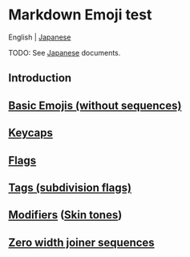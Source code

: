 # Markdown Emoji test

English | [Japanese](README.ja.md)

TODO: See [Japanese](README.ja.md) documents.

## Introduction

## [Basic Emojis (without sequences)](en/basic-emojis.md)

## [Keycaps](en/keycaps.md)

## [Flags](en/flags.md)

## [Tags (subdivision flags)](en/tags.md)

## [Modifiers](en/modifiers.md) \([Skin tones](en/skin-tones.md)\)

## [Zero width joiner sequences](en/zwj-sequences.md)

